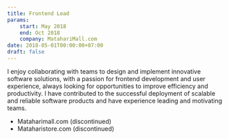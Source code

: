 ```yaml
---
title: Frontend Lead
params:
    start: May 2018
    end: Oct 2018
    company: MatahariMall.com
date: 2018-05-01T00:00:00+07:00
draft: false
---
```


I enjoy collaborating with teams to design and implement innovative software solutions, with a passion for frontend development and user experience, always looking for opportunities to improve efficiency and productivity.  I have contributed to the successful deployment of scalable and reliable software products and have experience leading and motivating teams.

- Mataharimall.com (discontinued)
- Mataharistore.com (discontinued)